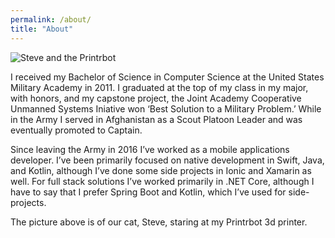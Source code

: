 ```yaml
---
permalink: /about/
title: "About"
---
```

![Steve and the Printrbot](/blog-v3/assets/printrbot.jpg)

I received my Bachelor of Science in Computer Science at the United States Military Academy in 2011. I graduated at the top of my class in my major, with honors, and my capstone project, the Joint Academy Cooperative Unmanned Systems Iniative won ‘Best Solution to a Military Problem.’ While in the Army I served in Afghanistan as a Scout Platoon Leader and was eventually promoted to Captain.

Since leaving the Army in 2016 I’ve worked as a mobile applications developer. I’ve been primarily focused on native development in Swift, Java, and Kotlin, although I’ve done some side projects in Ionic and Xamarin as well. For full stack solutions I’ve worked primarily in .NET Core, although I have to say that I prefer Spring Boot and Kotlin, which I’ve used for side-projects.

The picture above is of our cat, Steve, staring at my Printrbot 3d printer.